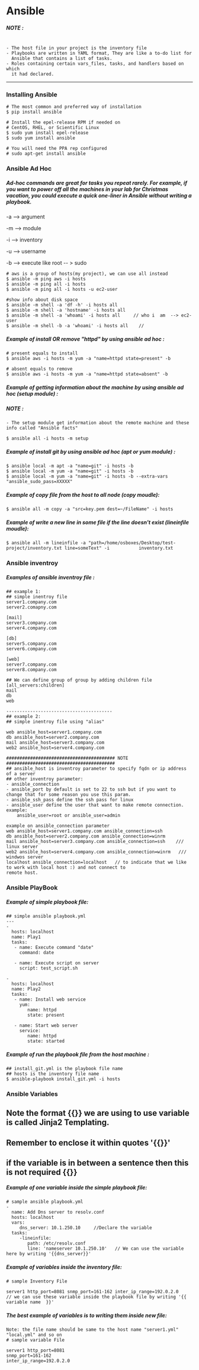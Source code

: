 # Ansible

##### NOTE :
#
    - The host file in your project is the inventory file
    - Playbooks are written in YAML format, They are like a to-do list for 
      Ansible that contains a list of tasks.
    - Roles containing certain vars_files, tasks, and handlers based on which 
      it had declared. 
--------------------------------------------------------
### Installing Ansible

    # The most common and preferred way of installation
    $ pip install ansible

    # Install the epel-release RPM if needed on
    # CentOS, RHEL, or Scientific Linux
    $ sudo yum install epel-release
    $ sudo yum install ansible
    
    # You will need the PPA rep configured
    # sudo apt-get install ansible


### Ansible Ad Hoc
##### Ad-hoc commands are great for tasks you repeat rarely. For example, if you want to power off all the machines in your lab for Christmas vacation, you could execute a quick one-liner in Ansible without writing a playbook.

-a --> argument 

-m  --> module

-i --> inventory

-u --> username 

-b --> execute like root -- > sudo

    # aws is a group of hosts(my project), we can use all instead
    $ ansible -m ping aws -i hosts
    $ ansible -m ping all -i hosts
    $ ansible -m ping all -i hosts -u ec2-user
    
    #show info about disk space
    $ ansible -m shell -a 'df -h' -i hosts all    
    $ ansible -m shell -a 'hostname' -i hosts all     
    $ ansible -m shell -a 'whoami' -i hosts all     // who i  am  --> ec2-user
    $ ansible -m shell -b -a 'whoami' -i hosts all    // 

##### Example of install OR remove "httpd" by using ansible ad hoc :
    # present equals to install
    $ ansible aws -i hosts -m yum -a "name=httpd state=present" -b
    
    # absent equals to remove
    $ ansible aws -i hosts -m yum -a "name=httpd state=absent" -b

##### Example of getting information about the machine by using ansible ad hoc (setup module) :
##### NOTE :
    - The setup module get information about the remote machine and these info called "Ansible facts"

    $ ansible all -i hosts -m setup
    
##### Example of install git by using ansible ad hoc (apt or yum module) :
    $ ansible local -m apt -a "name=git" -i hosts -b
    $ ansible local -m yum -a "name=git" -i hosts -b
    $ ansible local -m yum -a "name=git" -i hosts -b --extra-vars "ansible_sudo_pass=XXXXX"

##### Example of copy file from the host to all node (copy moudle):
    $ ansible all -m copy -a "src=key.pem dest=~/FileName" -i hosts 
 



##### Example of write a new line in some file if the line doesn't exist (lineinfile moudle):
    $ ansible all -m lineinfile -a "path=/home/osboxes/Desktop/test-project/inventory.txt line=someText" -i           inventory.txt 

 
### Ansible inventroy
##### Examples of ansible inventroy file  :
    ## example 1:
    ## simple inentroy file
    server1.company.com
    server2.comapny.com
    
    [mail]
    server3.company.com
    server4.company.com
    
    [db]
    server5.company.com
    server6.company.com
    
    [web]
    server7.company.com
    server8.company.com
    
    ## We can define group of group by adding children file
    [all_servers:children]
    mail
    db
    web
    
    ----------------------------------------
    ## example 2:
    ## simple inentroy file using "alias"
    
    web ansible_host=server1.company.com
    db ansible_host=server2.company.com
    mail ansible_host=server3.company.com
    web2 ansible_host=server4.company.com
    
    ######################################### NOTE #########################################
    ## ansible_host is inventroy parameter to specify fqdn or ip address of a server
    ## other inventroy parameter:
    - ansible_connection 
    - ansible_port by default is set to 22 to ssh but if you want to change that for some reason you use this param.
    - ansible_ssh_pass define the ssh pass for linux
    - ansible_user define the user that want to make remote connection. example:
        ansible_user=root or ansible_user=admin 
    
    example on ansible_connection parameter
    web ansible_host=server1.company.com ansible_connection=ssh
    db ansible_host=server2.company.com ansible_connection=winrm
    mail ansible_host=server3.company.com ansible_connection=ssh    /// linux server
    web2 ansible_host=server4.company.com ansible_connection=winrm   /// windwos server
    localhost ansible_connection=localhost   // to indicate that we like to work with local host :) and not connect to  
    remote host.

### Ansible PlayBook
##### Example of simple playbook file:
    ## simple ansible playbook.yml
    ---
    -
      hosts: localhost
      name: Play1
      tasks:
       - name: Execute command "date"
         command: date
         
       - name: Execute script on server
         script: test_script.sh
         
    -
      hosts: localhost
      name: Play2
      tasks:
       - name: Install web service
         yum:
            name: httpd
            state: present
        
       - name: Start web server
         service:
            name: httpd
            state: started
     

##### Example of run the playbook file from the host machine :
    ## install_git.yml is the playbook file name
    ## hosts is the inventory file name
    $ ansible-playbook install_git.yml -i hosts
    
### Ansible Variables
## Note the format {{}} we are using to use variable is called Jinja2 Templating.
## Remember to enclose it  within quotes '{{}}'
## if the variable is in between a sentence then this is not required {{}}

##### Example of one variable inside the simple playbook file:
    # sample ansible playbook.yml
    -
      name: Add Dns server to resolv.conf
      hosts: localhost
      vars:
         dns_server: 10.1.250.10     //Declare the variable
      tasks:
         -lineinfile:
            path: /etc/resolv.conf
            line: 'nameserver 10.1.250.10'   // We can use the variable here by writing '{{dns_server}}' 

##### Example of variables inside the inventory file:
    # sample Inventory File
  
    server1 http_port=8081 snmp_port=161-162 inter_ip_range=192.0.2.0
    // we can use these variable inside the playbook file by writing '{{ variable name  }}'
    
    
##### The best example of variables is to writing them inside new file:

    Note: the file name should be same to the host name "server1.yml"  "local.yml" and so on
    # sample variable File
    
    server1 http_port=8081
    snmp_port=161-162 
    inter_ip_range=192.0.2.0
